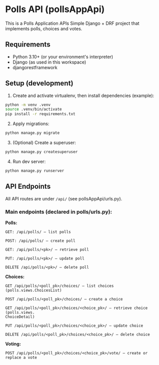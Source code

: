 # Polls API (pollsAppApi)
This is a Polls Application APIs
Simple Django + DRF project that implements polls, choices and votes.

## Requirements
- Python 3.10+ (or your environment's interpreter)
- Django (as used in this workspace)
- djangorestframework

## Setup (development)
1. Create and activate virtualenv, then install dependencies (example):

```sh
python -m venv .venv
source .venv/bin/activate
pip install -r requirements.txt
```
2. Apply migrations:
```sh
python manage.py migrate
```
3. (Optional) Create a superuser:
```sh
python manage.py createsuperuser
```
4. Run dev server:
```sh
python manage.py runserver
```

## API Endpoints
All API routes are under ```/api/``` (see pollsAppApi/urls.py).

### Main endpoints (declared in polls/urls.py):
**Polls:**

    GET: /api/polls/ — list polls

    POST: /api/polls/ — create poll

    GET: /api/polls/<pk>/ — retrieve poll

    PUT: /api/polls/<pk>/ — update poll

    DELETE /api/polls/<pk>/ — delete poll

**Choices:**

    GET /api/polls/<poll_pk>/choices/ — list choices (polls.views.ChoicesList)

    POST /api/polls/<poll_pk>/choices/ — create a choice

    GET /api/polls/<poll_pk>/choices/<choice_pk>/ — retrieve choice (polls.views.
    ChoiceDetail)

    PUT /api/polls/<poll_pk>/choices/<choice_pk>/ — update choice

    DELETE /api/polls/<poll_pk>/choices/<choice_pk>/ — delete choice

**Voting:**

    POST /api/polls/<poll_pk>/choices/<choice_pk>/vote/ — create or replace a vote 
